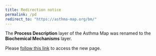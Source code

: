 ```yaml
---
title: Redirection notice
permalink: /pd
redirect_to: "https://asthma-map.org/bm/"
---
```


The **Process Description** layer of the Asthma Map was renamed to the **Biochemical Mechanisms** layer.  

Please [follow this link](/bm) to access the new page.
